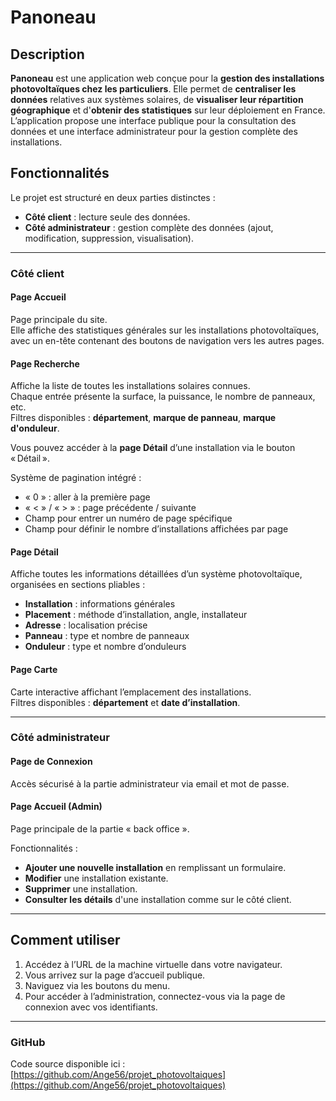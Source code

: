 # Panoneau  

## Description

**Panoneau** est une application web conçue pour la **gestion des installations photovoltaïques chez les particuliers**.
Elle permet de **centraliser les données** relatives aux systèmes solaires, de **visualiser leur répartition géographique** et d'**obtenir des statistiques** sur leur déploiement en France.
L’application propose une interface publique pour la consultation des données et une interface administrateur pour la gestion complète des installations.


## Fonctionnalités

Le projet est structuré en deux parties distinctes :

- **Côté client** : lecture seule des données.
- **Côté administrateur** : gestion complète des données (ajout, modification, suppression, visualisation).

---

### Côté client

#### Page Accueil
Page principale du site.  
Elle affiche des statistiques générales sur les installations photovoltaïques, avec un en-tête contenant des boutons de navigation vers les autres pages.

#### Page Recherche
Affiche la liste de toutes les installations solaires connues.  
Chaque entrée présente la surface, la puissance, le nombre de panneaux, etc.  
Filtres disponibles : **département**, **marque de panneau**, **marque d'onduleur**.

Vous pouvez accéder à la **page Détail** d’une installation via le bouton « Détail ».

Système de pagination intégré :
- « 0 » : aller à la première page
- « < » / « > » : page précédente / suivante
- Champ pour entrer un numéro de page spécifique
- Champ pour définir le nombre d’installations affichées par page

#### Page Détail
Affiche toutes les informations détaillées d’un système photovoltaïque, organisées en sections pliables :
- **Installation** : informations générales
- **Placement** : méthode d’installation, angle, installateur
- **Adresse** : localisation précise
- **Panneau** : type et nombre de panneaux
- **Onduleur** : type et nombre d’onduleurs

#### Page Carte
Carte interactive affichant l’emplacement des installations.  
Filtres disponibles : **département** et **date d’installation**.

---

### Côté administrateur

#### Page de Connexion
Accès sécurisé à la partie administrateur via email et mot de passe.

#### Page Accueil (Admin)
Page principale de la partie « back office ».

Fonctionnalités :
- **Ajouter une nouvelle installation** en remplissant un formulaire.
- **Modifier** une installation existante.
- **Supprimer** une installation.
- **Consulter les détails** d'une installation comme sur le côté client.

---

## Comment utiliser

1. Accédez à l’URL de la machine virtuelle dans votre navigateur.
2. Vous arrivez sur la page d’accueil publique.
3. Naviguez via les boutons du menu.
4. Pour accéder à l’administration, connectez-vous via la page de connexion avec vos identifiants.

---

### GitHub

Code source disponible ici : [https://github.com/Ange56/projet_photovoltaiques](https://github.com/Ange56/projet_photovoltaiques)
